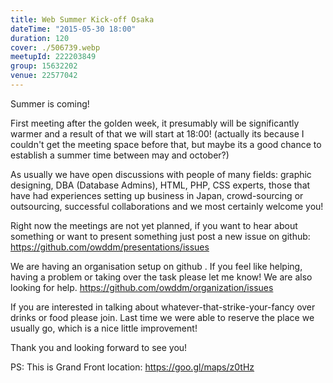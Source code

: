 ```yaml
---
title: Web Summer Kick-off Osaka
dateTime: "2015-05-30 18:00"
duration: 120
cover: ./506739.webp
meetupId: 222203849
group: 15632202
venue: 22577042
---
```


Summer is coming!

First meeting after the golden week, it presumably will be significantly warmer and a result of that we will start at 18:00! (actually its because I couldn't get the meeting space before that, but maybe its a good chance to establish a summer time between may and october?)

As usually we have open discussions with people of many fields: graphic designing, DBA (Database Admins), HTML, PHP, CSS experts, those that have had experiences setting up business in Japan, crowd-sourcing or outsourcing, successful collaborations and we most certainly welcome you!

Right now the meetings are not yet planned, if you want to hear about something or want to present something just post a new issue on github: https://github.com/owddm/presentations/issues

We are having an organisation setup on github . If you feel like helping, having a problem or taking over the task please let me know! We are also looking for help. https://github.com/owddm/organization/issues

If you are interested in talking about whatever-that-strike-your-fancy over drinks or food please join. Last time we were able to reserve the place we usually go, which is a nice little improvement!

Thank you and looking forward to see you!

PS: This is Grand Front location: https://goo.gl/maps/z0tHz
